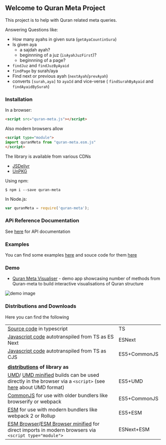 ## Welcome to Quran Meta Project

This project is to help with Quran related meta queries. 

Answering Questions like:

* How many ayahs in given sura (`getAyaCountinSura`)
* Is given aya 
  * a sajdah ayah?
  * beginnning of a juz (`isAyahJuzFirst`)?
  * beginnning of a page? 
* `findJuz` and `findJuzByAyaid`
* `findPage` by surah/aya
* Find next or previous ayah (`nextAyah`/`prevAyah`)
* converts `[surah,aya]` to `ayaId` and vice-verse ( `findSurahByAyaid` and  `findAyaidBySurah`) 

### Installation

In a browser:

```html
<script src="quran-meta.js"></script>
```
Also modern browsers allow 
```html
<script type="module">
import quranMeta from "quran-meta.esm.js"
</script>
```

The library is available from various CDNs
* [JSDelivr](https://cdn.jsdelivr.net/npm/quran-meta/dist/) 
* [UnPKG](https://unpkg.com/browse/quran-meta/dist/)

Using npm:
```
$ npm i --save quran-meta
```

In Node.js:

```js
var quranMeta = require('quran-meta');
```


### APi Reference Documentation

See [here](https://quran-center.github.io/quran-meta/docs/globals.html) for API documentation

### Examples
You can find some examples [here](https://quran-center.github.io/quran-meta/examples/) and souce code for them [here](https://github.com/quran-center/quran-meta/tree/master/examples)

### Demo
* [Quran Meta Visualiser](https://codesandbox.io/s/quran-visualiser-p3zjd) - demo app showcasing number of methods from Quran-meta to build interactive visualisations of Quran structure

![demo image](https://quran-center.github.io/quran-meta/examples/demo-quran-visualiser.jpg)

### Distributions and Downloads

Here you can find the following

|||
|--|--|
|[Source code](https://github.com/quran-center/quran-meta/tree/master/src) in typescript  | TS |
| [Javascript code](https://github.com/quran-center/quran-meta/tree/master/lib_esnext) autotranspiled from TS as ES Next  | ESNext |
|[Javascript code](https://github.com/quran-center/quran-meta/tree/master/lib) autotranspiled from TS as CJS|ES5+CommonJS|
|||
 **[distributions](https://github.com/quran-center/quran-meta/tree/master/dist) of library as**| | 
|[UMD](https://quran-center.github.io/quran-meta/dist/quran-meta.js)/ [UMD minified](https://quran-center.github.io/quran-meta/dist/quran-meta.min.js) builds can be used directly in the browser via a `<script>` (see  [here](https://www.syntaxsuccess.com/viewarticle/iife-vs-umd) about UMD format)  | ES5+UMD |
| [CommonJS](https://quran-center.github.io/quran-meta/dist/quran-meta.common.js) for use with older bundlers like browserify or webpack | ES5+CommonJS |
| [ESM](https://quran-center.github.io/quran-meta/dist/quran-meta.esm.js) for use with modern bundlers like webpack 2 or Rollup  | ES5+ESM |
| [ESM Browser](https://quran-center.github.io/quran-meta/dist/quran-meta.esm.browser.js)/[ESM Browser minified](https://quran-center.github.io/quran-meta/dist/quran-meta.esm.browser.min.js) for direct imports in modern browsers via `<script type="module">`  | ESNext+ESM |



